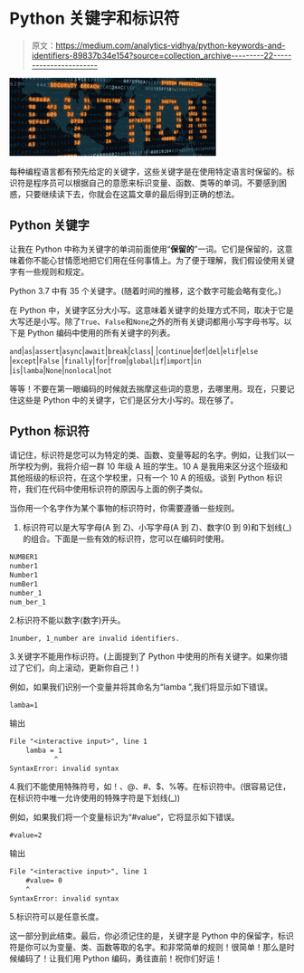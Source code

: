 # Python 关键字和标识符

> 原文：<https://medium.com/analytics-vidhya/python-keywords-and-identifiers-89837b34e154?source=collection_archive---------22----------------------->

![](img/e4c0e5f568361635d3ea13204f853c8c.png)

每种编程语言都有预先给定的关键字，这些关键字是在使用特定语言时保留的。标识符是程序员可以根据自己的意愿来标识变量、函数、类等的单词。不要感到困惑，只要继续读下去，你就会在这篇文章的最后得到正确的想法。

## **Python 关键字**

让我在 Python 中称为关键字的单词前面使用“**保留的**”一词。它们是保留的，这意味着你不能心甘情愿地把它们用在任何事情上。为了便于理解，我们假设使用关键字有一些规则和规定。

Python 3.7 中有 35 个关键字。(随着时间的推移，这个数字可能会略有变化。)

在 Python 中，关键字区分大小写。这意味着关键字的处理方式不同，取决于它是大写还是小写。除了`True`、`False`和`None`之外的所有关键词都用小写字母书写。以下是 Python 编码中使用的所有关键字的列表。

`and`|`as`|`assert`|`async`|`await`|`break`|`class`|
|`continue`|`def`|`del`|`elif`|`else` |`except`|`False`
|`finally`|`for`|`from`|`global`|`if`|`import`|`in`
|`is`|`lamba`|`None`|`nonlocal`|`not`

等等！不要在第一眼编码的时候就去揣摩这些词的意思，去哪里用。现在，只要记住这些是 Python 中的关键字，它们是区分大小写的。现在够了。

## Python 标识符

请记住，标识符是您可以为特定的类、函数、变量等起的名字。例如，让我们以一所学校为例，我将介绍一群 10 年级 A 班的学生。10 A 是我用来区分这个班级和其他班级的标识符，在这个学校里，只有一个 10 A 的班级。谈到 Python 标识符，我们在代码中使用标识符的原因与上面的例子类似。

当你用一个名字作为某个事物的标识符时，你需要遵循一些规则。

1.  标识符可以是大写字母(A 到 Z)、小写字母(A 到 Z)、数字(0 到 9)和下划线(_)的组合。下面是一些有效的标识符，您可以在编码时使用。

```
NUMBER1
number1
Number1
numBer1
number_1
num_ber_1
```

2.标识符不能以数字(数字)开头。

```
1number, 1_number are invalid identifiers. 
```

3.关键字不能用作标识符。(上面提到了 Python 中使用的所有关键字。如果你错过了它们，向上滚动，更新你自己！)

例如，如果我们识别一个变量并将其命名为“lamba ”,我们将显示如下错误。

```
lamba=1
```

输出

```
File "<interactive input>", line 1
    lamba = 1
           ^
SyntaxError: invalid syntax
```

4.我们不能使用特殊符号，如！、@、#、$、%等。在标识符中。(很容易记住，在标识符中唯一允许使用的特殊字符是下划线(_))

例如，如果我们将一个变量标识为“#value”，它将显示如下错误。

```
#value=2
```

输出

```
File "<interactive input>", line 1
    #value= 0
    ^
SyntaxError: invalid syntax
```

5.标识符可以是任意长度。

这一部分到此结束。最后，你必须记住的是，关键字是 Python 中的保留字，标识符是你可以为变量、类、函数等取的名字。和非常简单的规则！很简单！那么是时候编码了！让我们用 Python 编码，勇往直前！祝你们好运！